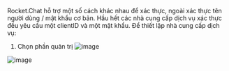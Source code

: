 Rocket.Chat hỗ trợ một số cách khác nhau để xác thực, ngoài xác thực tên người dùng / mật khẩu cơ bản. Hầu hết các nhà cung cấp dịch vụ xác thực đều yêu cầu một clientID và một mật khẩu.
Để thiết lập nhà cung cấp dịch vụ:
1. Chọn phần quản trị
![image](https://user-images.githubusercontent.com/59860781/138020141-e5bb9705-d266-4b65-a54f-a1264c085fe4.png)


![image](https://user-images.githubusercontent.com/59860781/138019995-781cb1ee-0ea7-4452-8cb0-b4eb404d032b.png)
